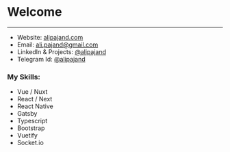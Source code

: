 # Welcome

---
- Website: [alipajand.com](https://alipajand.com)
- Email: [ali.pajand@gmail.com](mailto:ali.pajand@gmail.com)
- LinkedIn & Projects: [@alipajand](https://www.linkedin.com/in/alipajand/)
- Telegram Id: [@alipajand](https://t.me/alipajand)

### My Skills:
- Vue / Nuxt
- React / Next
- React Native
- Gatsby
- Typescript
- Bootstrap
- Vuetify
- Socket.io
